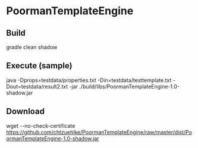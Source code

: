 PoormanTemplateEngine
=====================

Build
-----

gradle clean shadow

Execute (sample)
-------

java -Dprops=testdata/properties.txt -Din=testdata/testtemplate.txt -Dout=testdata/result2.txt -jar ./build/libs/PoormanTemplateEngine-1.0-shadow.jar

Download
--------

wget --no-check-certificate  https://github.com/chtzuehlke/PoormanTemplateEngine/raw/master/dist/PoormanTemplateEngine-1.0-shadow.jar
  
